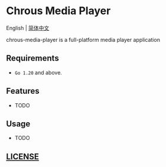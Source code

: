 # Chrous Media Player

English | [简体中文](README_ZH.md)

chrous-media-player is a full-platform media player application

## Requirements

- `Go 1.20` and above.

## Features

- TODO

## Usage

- TODO

## [LICENSE](LICENSE)
